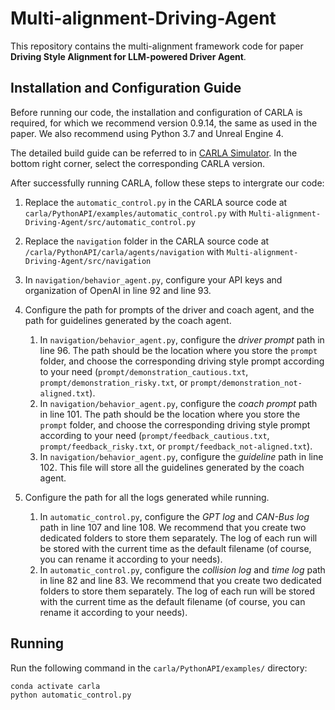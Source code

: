 # Multi-alignment-Driving-Agent

This repository contains the multi-alignment framework code for paper **Driving Style Alignment for LLM-powered Driver Agent**.

## Installation and Configuration Guide
Before running our code, the installation and configuration of CARLA is required, for which we recommend version 0.9.14, the same as used in the paper. We also recommend using Python 3.7 and Unreal Engine 4.

The detailed build guide can be referred to in [CARLA Simulator](https://carla.readthedocs.io/en/latest/). In the bottom right corner, select the corresponding CARLA version.

After successfully running CARLA, follow these steps to intergrate our code:

1. Replace the `automatic_control.py` in the CARLA source code at `carla/PythonAPI/examples/automatic_control.py` with `Multi-alignment-Driving-Agent/src/automatic_control.py`
2. Replace the `navigation` folder in the CARLA source code at `/carla/PythonAPI/carla/agents/navigation` with `Multi-alignment-Driving-Agent/src/navigation`
3. In `navigation/behavior_agent.py`, configure your API keys and organization of OpenAI in line 92 and line 93.
4. Configure the path for prompts of the driver and coach agent, and the path for guidelines generated by the coach agent.
   1. In `navigation/behavior_agent.py`, configure the *driver prompt* path in line 96. The path should be the location where you store the `prompt` folder, and choose the corresponding driving style prompt according to your need (`prompt/demonstration_cautious.txt`, `prompt/demonstration_risky.txt`, or `prompt/demonstration_not-aligned.txt`).
   2. In `navigation/behavior_agent.py`, configure the *coach prompt* path in line 101. The path should be the location where you store the `prompt` folder, and choose the corresponding driving style prompt according to your need (`prompt/feedback_cautious.txt`, `prompt/feedback_risky.txt`, or `prompt/feedback_not-aligned.txt`).
   3. In `navigation/behavior_agent.py`, configure the *guideline* path in line 102. This file will store all the guidelines generated by the coach agent.

5. Configure the path for all the logs generated while running.
   1. In `automatic_control.py`, configure the *GPT log* and *CAN-Bus log* path in line 107 and line 108. We recommend that you create two dedicated folders to store them separately. The log of each run will be stored with the current time as the default filename (of course, you can rename it according to your needs).
   2. In `automatic_control.py`, configure the *collision log* and *time log* path in line 82 and line 83. We recommend that you create two dedicated folders to store them separately. The log of each run will be stored with the current time as the default filename (of course, you can rename it according to your needs).


## Running

Run the following command in the `carla/PythonAPI/examples/` directory:

```shell
conda activate carla
python automatic_control.py
```

